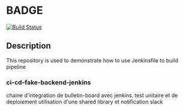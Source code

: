 # BADGE

[![Build Status](http://ec2-184-73-168-18.compute-1.amazonaws.com/buildStatus/icon?job=bulletin-board-ops)](http://ec2-184-73-168-18.compute-1.amazonaws.com/job/bulletin-board-ops/)

## Description

This repository is used to demonstrate how to use Jenkinsfile to build pipeline

### ci-cd-fake-backend-jenkins

chaine d'integration de bulletin-board avec jenkins.
test unitaire et de deploiement
utilisation d'une shared library et notification slack

